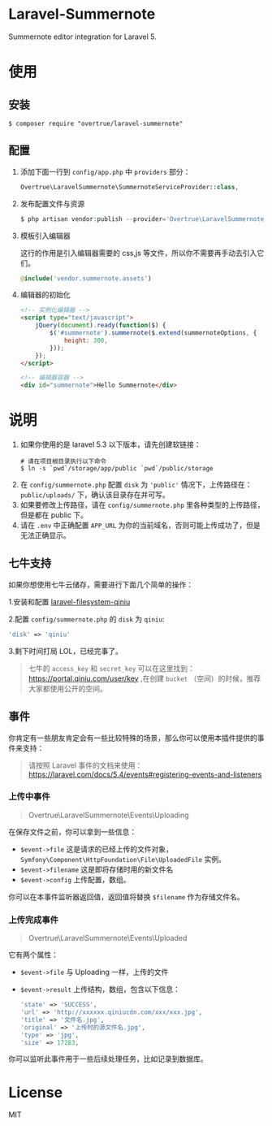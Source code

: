 # Laravel-Summernote

Summernote editor integration for Laravel 5.

# 使用

## 安装

```shell
$ composer require "overtrue/laravel-summernote"
```

## 配置

1. 添加下面一行到 `config/app.php` 中 `providers` 部分：

    ```php
    Overtrue\LaravelSummernote\SummernoteServiceProvider::class,
    ```

2. 发布配置文件与资源

    ```php
    $ php artisan vendor:publish --provider='Overtrue\LaravelSummernote\SummernoteServiceProvider'
    ```

3. 模板引入编辑器

    这行的作用是引入编辑器需要的 css,js 等文件，所以你不需要再手动去引入它们。

    ```php
    @include('vendor.summernote.assets')
    ```

4. 编辑器的初始化

    ```html
    <!-- 实例化编辑器 -->
    <script type="text/javascript">
        jQuery(document).ready(function($) {
            $('#summernote').summernote($.extend(summernoteOptions, {
                height: 300,
            }));
        });
    </script>

    <!-- 编辑器容器 -->
    <div id="summernote">Hello Summernote</div>
    ```

# 说明

1. 如果你使用的是 laravel 5.3 以下版本，请先创建软链接：
    ```shell
    # 请在项目根目录执行以下命令
    $ ln -s `pwd`/storage/app/public `pwd`/public/storage
    ```
1. 在 `config/summernote.php` 配置 `disk` 为 `'public'` 情况下，上传路径在：`public/uploads/` 下，确认该目录存在并可写。
1. 如果要修改上传路径，请在 `config/summernote.php` 里各种类型的上传路径，但是都在 public 下。
1. 请在 `.env` 中正确配置 `APP_URL` 为你的当前域名，否则可能上传成功了，但是无法正确显示。

## 七牛支持

如果你想使用七牛云储存，需要进行下面几个简单的操作：

1.安装和配置 [laravel-filesystem-qiniu](https://github.com/overtrue/laravel-filesystem-qiniu)

2.配置 `config/summernote.php` 的 `disk` 为 `qiniu`:

```php
'disk' => 'qiniu'
```

3.剩下时间打局 LOL，已经完事了。

> 七牛的 `access_key` 和 `secret_key` 可以在这里找到：https://portal.qiniu.com/user/key ,在创建 `bucket` （空间）的时候，推荐大家都使用公开的空间。

## 事件

你肯定有一些朋友肯定会有一些比较特殊的场景，那么你可以使用本插件提供的事件来支持：

> 请按照 Laravel 事件的文档来使用：
> https://laravel.com/docs/5.4/events#registering-events-and-listeners

### 上传中事件

> Overtrue\LaravelSummernote\Events\Uploading

在保存文件之前，你可以拿到一些信息：

- `$event->file` 这是请求的已经上传的文件对象，`Symfony\Component\HttpFoundation\File\UploadedFile` 实例。
- `$event->filename` 这是即将存储时用的新文件名
- `$event->config` 上传配置，数组。

你可以在本事件监听器返回值，返回值将替换 `$filename` 作为存储文件名。

### 上传完成事件

> Overtrue\LaravelSummernote\Events\Uploaded

它有两个属性：

- `$event->file` 与 Uploading 一样，上传的文件
- `$event->result` 上传结构，数组，包含以下信息：

   ```php
   'state' => 'SUCCESS',
   'url' => 'http://xxxxxx.qiniucdn.com/xxx/xxx.jpg',
   'title' => '文件名.jpg',
   'original' => '上传时的源文件名.jpg',
   'type' => 'jpg',
   'size' => 17283,
   ```

你可以监听此事件用于一些后续处理任务，比如记录到数据库。

# License

MIT
